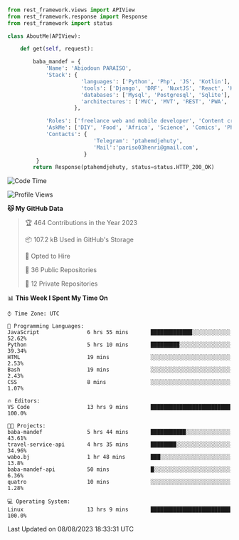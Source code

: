 ###
```python
from rest_framework.views import APIView
from rest_framework.response import Response
from rest_framework import status

class AboutMe(APIView):

    def get(self, request):

        baba_mandef = {
            'Name': 'Abiodoun PARAISO',
            'Stack': {
                       'languages': ['Python', 'Php', 'JS', 'Kotlin'],
                       'tools': ['Django', 'DRF', 'NuxtJS', 'React', 'Kotlin', 'Electron'],
                       'databases': ['Mysql', 'Postgresql', 'Sqlite'],
                       'architectures': ['MVC', 'MVT', 'REST', 'PWA', 'SPA', 'MicroServices']
                     },

            'Roles': ['freelance web and mobile developer', 'Content creator', 'Teacher', 'Mentor'],
            'AskMe': ['DIY', 'Food', 'Africa', 'Science', 'Comics', 'Photography', 'Tech', 'Programming'],
            'Contacts': {
                           'Telegram': 'ptahemdjehuty',
                           'Mail':'pariso03henri@gmail.com',
                        }
         }
        return Response(ptahemdjehuty, status=status.HTTP_200_OK)

```                    

<!--START_SECTION:waka-->
![Code Time](http://img.shields.io/badge/Code%20Time-730%20hrs%2046%20mins-blue)

![Profile Views](http://img.shields.io/badge/Profile%20Views-0-blue)

**🐱 My GitHub Data** 

> 🏆 464 Contributions in the Year 2023
 > 
> 📦 107.2 kB Used in GitHub's Storage 
 > 
> 💼 Opted to Hire
 > 
> 📜 36 Public Repositories 
 > 
> 🔑 12 Private Repositories  
 > 
📊 **This Week I Spent My Time On** 

```text
⌚︎ Time Zone: UTC

💬 Programming Languages: 
JavaScript               6 hrs 55 mins       █████████████░░░░░░░░░░░░   52.62% 
Python                   5 hrs 10 mins       █████████░░░░░░░░░░░░░░░░   39.34% 
HTML                     19 mins             ░░░░░░░░░░░░░░░░░░░░░░░░░   2.53% 
Bash                     19 mins             ░░░░░░░░░░░░░░░░░░░░░░░░░   2.43% 
CSS                      8 mins              ░░░░░░░░░░░░░░░░░░░░░░░░░   1.07%

🔥 Editors: 
VS Code                  13 hrs 9 mins       █████████████████████████   100.0%

🐱‍💻 Projects: 
baba-mandef              5 hrs 44 mins       ███████████░░░░░░░░░░░░░░   43.61% 
travel-service-api       4 hrs 35 mins       ████████░░░░░░░░░░░░░░░░░   34.96% 
wabo.bj                  1 hr 48 mins        ███░░░░░░░░░░░░░░░░░░░░░░   13.8% 
baba-mandef-api          50 mins             █░░░░░░░░░░░░░░░░░░░░░░░░   6.36% 
quatro                   10 mins             ░░░░░░░░░░░░░░░░░░░░░░░░░   1.28%

💻 Operating System: 
Linux                    13 hrs 9 mins       █████████████████████████   100.0%

```


 Last Updated on 08/08/2023 18:33:31 UTC
<!--END_SECTION:waka-->
